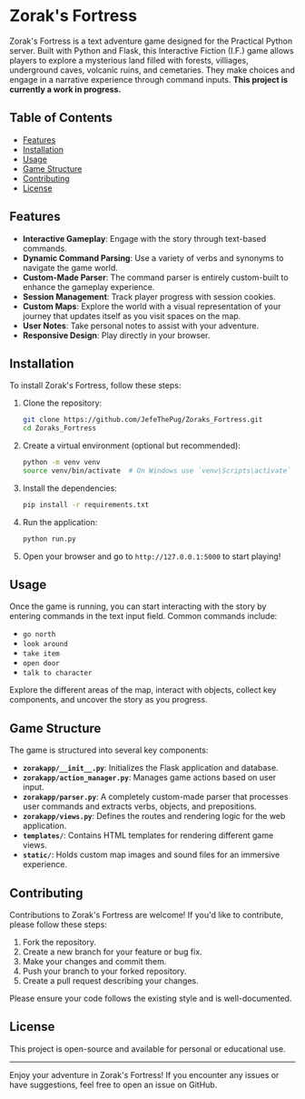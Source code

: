 # Zorak's Fortress

Zorak's Fortress is a text adventure game designed for the Practical Python server. Built with Python and Flask, this Interactive Fiction (I.F.) game allows players to explore a mysterious land filled with forests, villiages, underground caves, volcanic ruins, and cemetaries. They make choices and engage in a narrative experience through command inputs. **This project is currently a work in progress.**

## Table of Contents
- [Features](#features)
- [Installation](#installation)
- [Usage](#usage)
- [Game Structure](#game-structure)
- [Contributing](#contributing)
- [License](#license)

## Features
- **Interactive Gameplay**: Engage with the story through text-based commands.
- **Dynamic Command Parsing**: Use a variety of verbs and synonyms to navigate the game world.
- **Custom-Made Parser**: The command parser is entirely custom-built to enhance the gameplay experience.
- **Session Management**: Track player progress with session cookies.
- **Custom Maps**: Explore the world with a visual representation of your journey that updates itself as you visit spaces on the map.
- **User  Notes**: Take personal notes to assist with your adventure.
- **Responsive Design**: Play directly in your browser.

## Installation

To install Zorak's Fortress, follow these steps:

1. Clone the repository:
   ```bash
   git clone https://github.com/JefeThePug/Zoraks_Fortress.git
   cd Zoraks_Fortress
   ```

2. Create a virtual environment (optional but recommended):
   ```bash
   python -m venv venv
   source venv/bin/activate  # On Windows use `venv\Scripts\activate`
   ```

3. Install the dependencies:
   ```bash
   pip install -r requirements.txt
   ```

4. Run the application:
   ```bash
   python run.py
   ```

5. Open your browser and go to `http://127.0.0.1:5000` to start playing!

## Usage

Once the game is running, you can start interacting with the story by entering commands in the text input field. Common commands include:

- `go north`
- `look around`
- `take item`
- `open door`
- `talk to character`

Explore the different areas of the map, interact with objects, collect key components, and uncover the story as you progress.

## Game Structure

The game is structured into several key components:

- **`zorakapp/__init__.py`**: Initializes the Flask application and database.
- **`zorakapp/action_manager.py`**: Manages game actions based on user input.
- **`zorakapp/parser.py`**: A completely custom-made parser that processes user commands and extracts verbs, objects, and prepositions.
- **`zorakapp/views.py`**: Defines the routes and rendering logic for the web application.
- **`templates/`**: Contains HTML templates for rendering different game views.
- **`static/`**: Holds custom map images and sound files for an immersive experience.

## Contributing

Contributions to Zorak's Fortress are welcome! If you'd like to contribute, please follow these steps:

1. Fork the repository.
2. Create a new branch for your feature or bug fix.
3. Make your changes and commit them.
4. Push your branch to your forked repository.
5. Create a pull request describing your changes.

Please ensure your code follows the existing style and is well-documented.

## License

This project is open-source and available for personal or educational use.

---

Enjoy your adventure in Zorak's Fortress! If you encounter any issues or have suggestions, feel free to open an issue on GitHub.
